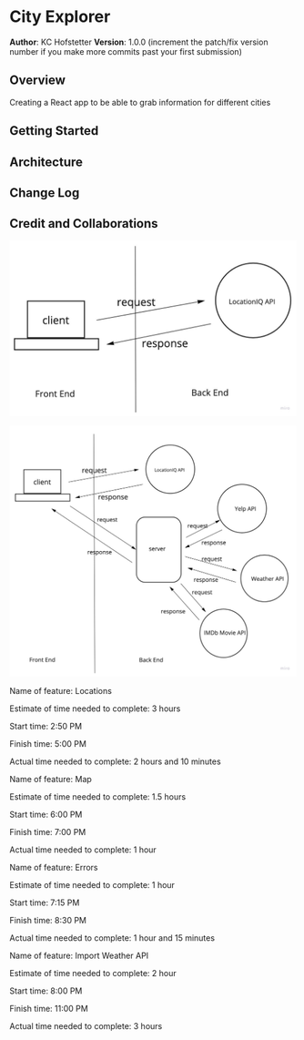 # City Explorer

**Author**: KC Hofstetter
**Version**: 1.0.0 (increment the patch/fix version number if you make more commits past your first submission)

## Overview

Creating a React app to be able to grab information for different cities
<!-- Provide a high level overview of what this application is and why you are building it, beyond the fact that it's an assignment for this class. (i.e. What's your problem domain?) -->

## Getting Started
<!-- What are the steps that a user must take in order to build this app on their own machine and get it running? -->

## Architecture
<!-- Provide a detailed description of the application design. What technologies (languages, libraries, etc) you're using, and any other relevant design information. -->

## Change Log
<!-- Use this area to document the iterative changes made to your application as each feature is successfully implemented. Use time stamps. Here's an example:

01-01-2001 4:59pm - Application now has a fully-functional express server, with a GET route for the location resource. -->

## Credit and Collaborations
<!-- Give credit (and a link) to other people or resources that helped you build this application. -->

![WRRC Cycle](./img/lab06-web-request-response-cycle.jpg)

![WRRC 2](./img/WRRC2.jpeg)

Name of feature: Locations

Estimate of time needed to complete: 3 hours

Start time: 2:50 PM

Finish time: 5:00 PM

Actual time needed to complete: 2 hours and 10 minutes

Name of feature: Map

Estimate of time needed to complete: 1.5 hours

Start time: 6:00 PM

Finish time: 7:00 PM

Actual time needed to complete: 1 hour

Name of feature: Errors

Estimate of time needed to complete: 1 hour

Start time: 7:15 PM

Finish time: 8:30 PM

Actual time needed to complete: 1 hour and 15 minutes

Name of feature: Import Weather API

Estimate of time needed to complete: 2 hour

Start time: 8:00 PM

Finish time: 11:00 PM

Actual time needed to complete: 3 hours
